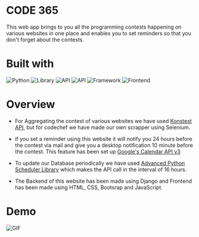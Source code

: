 # CODE 365

This web app brings to you all the programming contests happening on various websites in one place and enables you to
set reminders so that you don't forget about the contests.

# Built with

![Python](https://img.shields.io/badge/Python-3.8-blueviolet)
![Library](https://img.shields.io/badge/Library-APScheduler-red)
![API](https://img.shields.io/badge/API-Kontests-orange)
![API](https://img.shields.io/badge/API-Google%20Calendar-brightgreen)
![Framework](https://img.shields.io/badge/Framework-Django-blue)
![Frontend](https://img.shields.io/badge/Frontend-HTML%2FCSS%2FJS-blueviolet)

# Overview

-   For Aggregating the contest of various websites we have used [Konstest API](https://www.kontests.net/api), but for codechef we
    have made our own scrapper using Selenium.

-   if you set a reminder using this website it will notify you 24 hours before the contest via mail and give you a desktop notification
    10 minute before the contest. This feature has been set up [Google's Calendar API v3](https://developers.google.com/calendar)

-   To update our Database periodically we have used [Advanced Python Scheduler Library](https://apscheduler.readthedocs.io/en/stable/)
    which makes the API call in the interval of 16 hours.

-   The Backend of this website has been made using Django and Frontend has been made using HTML, CSS, Bootsrap and JavaScript.

# Demo

![GIF](./code_365_DEMO.gif)
